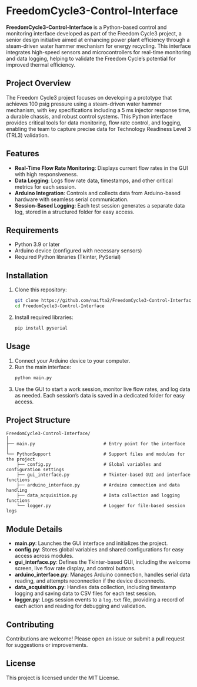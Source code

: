 
# FreedomCycle3-Control-Interface

**FreedomCycle3-Control-Interface** is a Python-based control and monitoring interface developed as part of the Freedom Cycle3 project, a senior design initiative aimed at enhancing power plant efficiency through a steam-driven water hammer mechanism for energy recycling. This interface integrates high-speed sensors and microcontrollers for real-time monitoring and data logging, helping to validate the Freedom Cycle’s potential for improved thermal efficiency.

## Project Overview

The Freedom Cycle3 project focuses on developing a prototype that achieves 100 psig pressure using a steam-driven water hammer mechanism, with key specifications including a 5 ms injector response time, a durable chassis, and robust control systems. This Python interface provides critical tools for data monitoring, flow rate control, and logging, enabling the team to capture precise data for Technology Readiness Level 3 (TRL3) validation.

## Features

- **Real-Time Flow Rate Monitoring**: Displays current flow rates in the GUI with high responsiveness.
- **Data Logging**: Logs flow rate data, timestamps, and other critical metrics for each session.
- **Arduino Integration**: Controls and collects data from Arduino-based hardware with seamless serial communication.
- **Session-Based Logging**: Each test session generates a separate data log, stored in a structured folder for easy access.

## Requirements

- Python 3.9 or later
- Arduino device (configured with necessary sensors)
- Required Python libraries (Tkinter, PySerial)

## Installation

1. Clone this repository:
   ```bash
   git clone https://github.com/naifta2/FreedomCycle3-Control-Interface.git
   cd FreedomCycle3-Control-Interface
   ```

2. Install required libraries:
   ```bash
   pip install pyserial
   ```

## Usage

1. Connect your Arduino device to your computer.
2. Run the main interface:
   ```bash
   python main.py
   ```
3. Use the GUI to start a work session, monitor live flow rates, and log data as needed. Each session’s data is saved in a dedicated folder for easy access.

## Project Structure

```plaintext
FreedomCycle3-Control-Interface/
│
├── main.py                          # Entry point for the interface
│
└── PythonSupport                    # Support files and modules for the project
    ├── config.py                    # Global variables and configuration settings
    ├── gui_interface.py             # Tkinter-based GUI and interface functions
    ├── arduino_interface.py         # Arduino connection and data handling
    ├── data_acquisition.py          # Data collection and logging functions
    └── logger.py                    # Logger for file-based session logs
```

## Module Details

- **main.py**: Launches the GUI interface and initializes the project.
- **config.py**: Stores global variables and shared configurations for easy access across modules.
- **gui_interface.py**: Defines the Tkinter-based GUI, including the welcome screen, live flow rate display, and control buttons.
- **arduino_interface.py**: Manages Arduino connection, handles serial data reading, and attempts reconnection if the device disconnects.
- **data_acquisition.py**: Handles data collection, including timestamp logging and saving data to CSV files for each test session.
- **logger.py**: Logs session events to a `log.txt` file, providing a record of each action and reading for debugging and validation.

## Contributing

Contributions are welcome! Please open an issue or submit a pull request for suggestions or improvements.

## License

This project is licensed under the MIT License.

